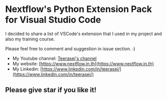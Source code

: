 # Nextflow's Python Extension Pack for Visual Studio Code

I decided to share a list of VSCode's extension that I used in my project and also my training course. 

Please feel free to comment and suggestion in issue section. :)

- My Youtube channel: [Teerasej's channel](https://www.youtube.com/subscription_center?add_user=teerasej )
- My website: [https://www.nextflow.in.th](https://www.nextflow.in.th)
- My Linkedin: [https://www.linkedin.com/in/teerasej/](https://www.linkedin.com/in/teerasej/)
  
## Please give star if you like it! 
